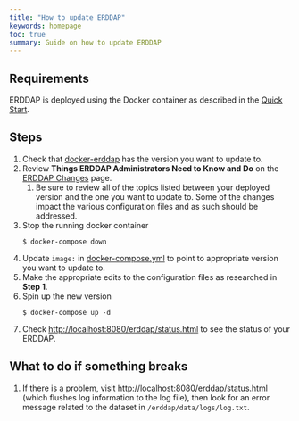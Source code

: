 ```yaml
---
title: "How to update ERDDAP"
keywords: homepage
toc: true
summary: Guide on how to update ERDDAP
---
```


## Requirements

ERDDAP is deployed using the Docker container as described in the [Quick Start](/erddap-gold-standard/index.html).

## Steps
1. Check that [docker-erddap](https://hub.docker.com/r/axiom/docker-erddap/tags) has the version you want to update to.
2. Review **Things ERDDAP Administrators Need to Know and Do** on the [ERDDAP Changes](https://coastwatch.pfeg.noaa.gov/erddap/download/changes.html) page.
   1. Be sure to review all of the topics listed between your deployed version and the one you want to update to. Some of the changes impact the various configuration files and as such should be addressed.
3. Stop the running docker container 
   ```shell
   $ docker-compose down
   ```
4. Update `image:` in [docker-compose.yml](https://github.com/ioos/erddap-gold-standard/blob/master/docker-compose.yml#L5) to point to appropriate version you want to update to.
5. Make the appropriate edits to the configuration files as researched in **Step 1**.
6. Spin up the new version 
   ```shell
   $ docker-compose up -d
   ```
7. Check <http://localhost:8080/erddap/status.html> to see the status of your ERDDAP.

## What to do if something breaks
1. If there is a problem, visit <http://localhost:8080/erddap/status.html> (which flushes log information to the log file), then look for
an error message related to the dataset in `/erddap/data/logs/log.txt`.
